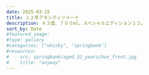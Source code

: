 ```yaml
---
date: 2025-03-15
title: １２年アモンティリャード
description: ４３度、７００ml。スペシャルエディション１２。
sort_by: Date
#featured_image: 
#type: gallery
#categories: ["whisky", "springbank"]
#resources:
#  - src: springbank/aged_32_years/box_front.jpg
#    title: "anyway"
---
```

